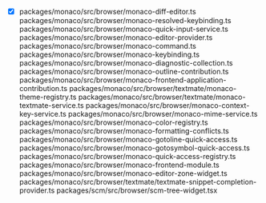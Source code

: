  - [x] packages/monaco/src/browser/monaco-diff-editor.ts
packages/monaco/src/browser/monaco-resolved-keybinding.ts
packages/monaco/src/browser/monaco-quick-input-service.ts
packages/monaco/src/browser/monaco-editor-provider.ts
packages/monaco/src/browser/monaco-command.ts
packages/monaco/src/browser/monaco-keybinding.ts
packages/monaco/src/browser/monaco-diagnostic-collection.ts
packages/monaco/src/browser/monaco-outline-contribution.ts
packages/monaco/src/browser/monaco-frontend-application-contribution.ts
packages/monaco/src/browser/textmate/monaco-theme-registry.ts
packages/monaco/src/browser/textmate/monaco-textmate-service.ts
packages/monaco/src/browser/monaco-context-key-service.ts
packages/monaco/src/browser/monaco-mime-service.ts
packages/monaco/src/browser/monaco-color-registry.ts
packages/monaco/src/browser/monaco-formatting-conflicts.ts
packages/monaco/src/browser/monaco-gotoline-quick-access.ts
packages/monaco/src/browser/monaco-gotosymbol-quick-access.ts
packages/monaco/src/browser/monaco-quick-access-registry.ts
packages/monaco/src/browser/monaco-frontend-module.ts
packages/monaco/src/browser/monaco-editor-zone-widget.ts
packages/monaco/src/browser/textmate/textmate-snippet-completion-provider.ts
packages/scm/src/browser/scm-tree-widget.tsx
